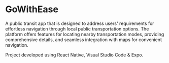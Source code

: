# GoWithEase

A public transit app that is designed to address users' requirements for effortless navigation through local public transportation options. The platform offers features for locating nearby transportation modes, providing comprehensive details, and seamless integration with maps for convenient navigation. 

Project developed using React Native, Visual Studio Code & Expo.

